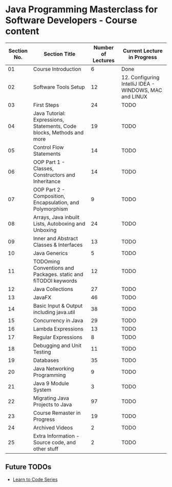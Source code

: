 # Java Programming Masterclass for Software Developers - Course content

| Section No. | Section Title                                                         | Number of Lectures | Current Lecture in Progress                            |
| ----------- | --------------------------------------------------------------------- | ------------------ | ------------------------------------------------------ |
| 01          | Course Introduction                                                   | 6                  | Done                                                   |
| 02          | Software Tools Setup                                                  | 12                 | 12. Configuring IntelliJ IDEA - WINDOWS, MAC and LINUX |
| 03          | First Steps                                                           | 24                 | TODO                                                   |
| 04          | Java Tutorial: Expressions, Statements, Code blocks, Methods and more | 19                 | TODO                                                   |
| 05          | Control Flow Statements                                               | 14                 | TODO                                                   |
| 06          | OOP Part 1 - Classes, Constructors and Inheritance                    | 14                 | TODO                                                   |
| 07          | OOP Part 2 - Composition, Encapsulation, and Polymorphism             | 9                  | TODO                                                   |
| 08          | Arrays, Java inbuilt Lists, Autoboxing and Unboxing                   | 24                 | TODO                                                   |
| 09          | Inner and Abstract Classes & Interfaces                               | 13                 | TODO                                                   |
| 10          | Java Generics                                                         | 5                  | TODO                                                   |
| 11          | TODOming Conventions and Packages. static and fiTODOl keywords        | 12                 | TODO                                                   |
| 12          | Java Collections                                                      | 27                 | TODO                                                   |
| 13          | JavaFX                                                                | 46                 | TODO                                                   |
| 14          | Basic Input & Output including java.util                              | 38                 | TODO                                                   |
| 15          | Concurrency in Java                                                   | 29                 | TODO                                                   |
| 16          | Lambda Expressions                                                    | 13                 | TODO                                                   |
| 17          | Regular Expressions                                                   | 8                  | TODO                                                   |
| 18          | Debugging and Unit Testing                                            | 11                 | TODO                                                   |
| 19          | Databases                                                             | 35                 | TODO                                                   |
| 20          | Java Networking Programming                                           | 9                  | TODO                                                   |
| 21          | Java 9 Module System                                                  | 3                  | TODO                                                   |
| 22          | Migrating Java Projects to Java                                       | 97                 | TODO                                                   |
| 23          | Course Remaster in Progress                                           | 19                 | TODO                                                   |
| 24          | Archived Videos                                                       | 2                  | TODO                                                   |
| 25          | Extra Information - Source code, and other stuff                      | 2                  | TODO                                                   |

## Future TODOs

- [Learn to Code Series](https://www.youtube.com/playlist?list=PLXtTjtWmQhg0N08o_oSaAantmQAu-1Xad)
